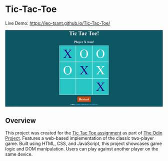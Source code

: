 # Tic-Tac-Toe

Live Demo:
https://leo-tsant.github.io/Tic-Tac-Toe/

![Project Screenshot](./Images/tic-tac-toe.png)

## Overview

This project was created for the [Tic Tac Toe assignment](https://www.theodinproject.com/lessons/node-path-javascript-tic-tac-toe) as part of [The Odin Project](https://www.theodinproject.com/). Features a web-based implementation of the classic two-player game. Built using HTML, CSS, and JavaScript, this project showcases game logic and DOM manipulation. Users can play against another player on the same device.
